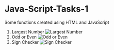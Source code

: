 # Java-Script-Tasks-1
 Some functions created using HTML and JavaScript
 1) Largest Number
![Largest Number](https://github.com/Het2804/Java-Script-Tasks-1/assets/142522726/29d240e7-0b8f-45a0-89ce-9f30f978f889)
2) Odd or Even
   ![Odd or Even](https://github.com/Het2804/Java-Script-Tasks-1/assets/142522726/27fdcb71-bc8a-4ed1-98e9-2dc6b2eb7a39)
3) Sign Checker
   ![Sign Checker](https://github.com/Het2804/Java-Script-Tasks-1/assets/142522726/bf93d0c2-4630-4e52-bb01-43e135572511)
